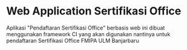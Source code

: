 # Web Application Sertifikasi Office

Aplikasi "Pendaftaran Sertifikasi Office" berbasis web ini dibuat menggunakan framework CI yang akan digunakan nantinya untuk pendaftaran Sertifikasi Office FMIPA ULM Banjarbaru
